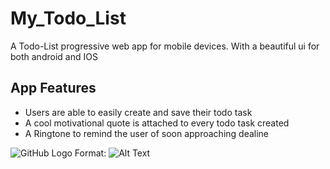 # My_Todo_List
A Todo-List progressive web app for mobile devices. With a beautiful ui for both android and IOS
## App Features
  * Users are able to easily create  and save their todo task
  * A cool motivational quote is attached to every todo task created
  * A Ringtone to remind the user of soon approaching dealine
  
 ![GitHub Logo](/images/logo.pnghttps://drive.google.com/file/d/1V2jQ4vPEE-VWI-bKR7E24q6rrau7HXI8/view?usp=sharing)
Format: ![Alt Text](https://drive.google.com/file/d/1V2jQ4vPEE-VWI-bKR7E24q6rrau7HXI8/view?usp=sharing)
